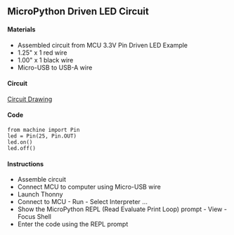 ## MicroPython Driven LED Circuit

#### Materials
 - Assembled circuit from MCU 3.3V Pin Driven LED Example
 - 1.25" x 1 red wire
 - 1.00" x 1 black wire
 - Micro-USB to USB-A wire

#### Circuit
[Circuit Drawing](lesson01-03.pdf)

#### Code
```
from machine import Pin
led = Pin(25, Pin.OUT)
led.on()
led.off()
```

#### Instructions
 - Assemble circuit
 - Connect MCU to computer using Micro-USB wire
 - Launch Thonny
 - Connect to MCU - Run - Select Interpreter ...
 - Show the MicroPython REPL (Read Evaluate Print Loop) prompt - View - Focus Shell
 - Enter the code using the REPL prompt
